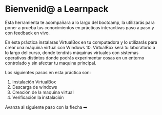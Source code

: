# Bienvenid@ a Learnpack

Esta herramienta te acompañara a lo largo del bootcamp, la utilizarás para poner a prueba tus conocimientos en prácticas interactivas paso a paso y con feedback en vivo.

En ésta práctica instalaras VirtualBox en tu computadora y lo utilizarás para crear una máquina virtual con Windows 10. VirtualBox será tu laboratorio a lo largo del curso, donde tendrás máquinas virtuales con sistemas operativos distintos donde podrás experimentar cosas en un entorno controlado y sin afectar tu maquina principal.

Los siguientes pasos en esta práctica son:

1. Instalación VirtualBox
2. Descarga de windows
3. Creación de la maquina virtual
4. Verificación la instalación

Avanza al siguiente paso con la flecha ➡️
